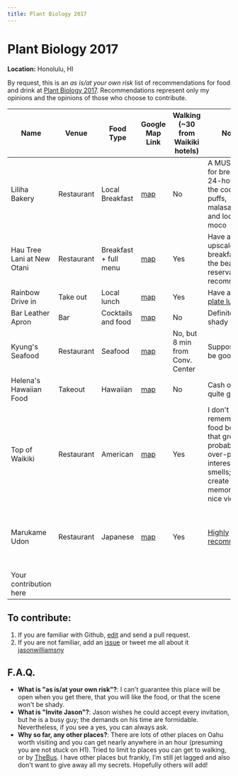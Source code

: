 ```yaml
---
title: Plant Biology 2017
---
```


# Plant Biology 2017
**Location:** Honolulu, HI

By request, this is an *as is/at your own risk* list of recommendations for food and drink at
[Plant Biology 2017](http://plantbiology.aspb.org/). Recommendations represent only my opinions
and the opinions of those who choose to contribute.

|Name|Venue|Food Type|Google Map Link|Walking (~30 from Waikiki hotels)|Notes|Added by (twitter)|Invite Jason?|
|----|-----|---------|---------------|------------------------|-----|------------------|-------------|
|Liliha Bakery|Restaurant|Local Breakfast|[map](https://www.google.com/maps/place/Liliha+Bakery/@21.3239311,-157.8601702,17z/data=!3m1!4b1!4m5!3m4!1s0x7c006e7f4fa7d643:0x5fb0aa373e0e76de!8m2!3d21.3239261!4d-157.8579815)|No|A MUST VISIT for breakfast; 24-hours; Try the coco puffs, malasadas, and loco moco|@jasonwilliamsNY|Yes|
|Hau Tree Lani at New Otani|Restaurant|Breakfast + full menu|[map](https://www.google.com/maps/place/Hau+Tree+Lanai/@21.26337,-157.8233647,17z/data=!3m1!4b1!4m5!3m4!1s0x7c00726f607f4663:0x1c3bcda4021dac06!8m2!3d21.263365!4d-157.821176)|Yes|Have an upscale breakfast on the beach - reservations recommended|@jasonwilliamsNY|If you wish|
|Rainbow Drive in|Take out|Local lunch|[map](https://www.google.com/maps/place/Rainbow+Drive-In/@21.275941,-157.8167397,17z/data=!3m1!4b1!4m5!3m4!1s0x7c00727f31c4a949:0xb56da5e39fe7be61!8m2!3d21.275936!4d-157.814551)|Yes|Have a local [plate lunch](https://en.wikipedia.org/wiki/Plate_lunch)|@jasonwilliamsNY|Yes|
|Bar Leather Apron|Bar|Cocktails and food|[map](https://www.google.com/maps/place/Bar+Leather+Apron/@21.3078012,-157.8657045,17z/data=!3m1!4b1!4m5!3m4!1s0x7c006e7351abde4d:0x3dc8358db88480f!8m2!3d21.3077962!4d-157.8635158)|No|Definitely not shady|@jasonwilliamsNY|Sure|
|Kyung's Seafood|Restaurant|Seafood|[map](https://www.google.com/maps/place/Kyung's+Seafood+Inc/@21.2991303,-157.8447799,17z/data=!3m1!4b1!4m5!3m4!1s0x7c006de8d172747b:0x845ac1c5fe023739!8m2!3d21.2991253!4d-157.8425912)|No, but 8 min from Conv. Center|Supposed to be good!|@jasonwilliamsNY|Sure|
|Helena's Hawaiian Food|Takeout|Hawaiian|[map](https://www.google.com/maps/place/Helena's+Hawaiian+Food/@21.3309489,-157.8672758,17z/data=!3m1!4b1!4m5!3m4!1s0x7c006e877069a3f9:0x1bbf675c61715a95!8m2!3d21.3309439!4d-157.8650871)|No|Cash only, but quite good|@jasonwilliamsNY|Why not?|
|Top of Waikiki|Restaurant|American|[map](https://www.google.com/maps/place/Top+of+Waikiki/@21.278784,-157.8302103,17z/data=!3m1!4b1!4m5!3m4!1s0x7c007275ef3afeeb:0x765a3e46dceabf80!8m2!3d21.278779!4d-157.8280216)|Yes|I don't remember the food being that great; probably over-priced; interesting smells; will create a memory and nice views|@jasonwilliamsNY|Next time|
|Marukame Udon|Restaurant|Japanese|[map](https://www.google.com/maps/place/Marukame+Udon/@21.2795105,-157.8281736,17z/data=!3m1!4b1!4m5!3m4!1s0x0:0xee85c5aed8448988!8m2!3d21.2795105!4d-157.8259849?hl=en)|Yes|[Highly recommended](https://twitter.com/vivekkrish/status/876960564383186945)|@vivekkrish|Vivek can't come so Jason'll have to do|
|Your contribution here||||||||

## To contribute:

1. If you are familiar with Github, [edit](https://github.com/JasonJWilliamsNY/conference-food/blob/master/plantbio17.md) and send a pull request.
2. If you are not familiar, add an [issue](https://github.com/JasonJWilliamsNY/conference-food/issues) or tweet me all about it [jasonwilliamsny](https://twitter.com/jasonwilliamsny)


## F.A.Q.

- **What is "as is/at your own risk"?**: I can't guarantee this place will be open when you get there,
that you will like the food, or that the scene won't be shady.
- **What is "Invite Jason"?**: Jason wishes he could accept every invitation, but he is a busy guy; the demands on his time are formidable. Nevertheless, if you see a yes, you can always ask.
- **Why so far, any other places?**: There are lots of other places on Oahu worth visiting and you can get nearly anywhere in an hour (presuming you are not stuck on H1). Tried to limit to places you can get to walking, or by [TheBus](http://www.thebus.org/). I have other places but frankly, I'm still jet lagged and also don't want to give away all my secrets. Hopefully others will add!
